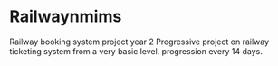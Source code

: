 # Railwaynmims
Railway booking system project year 2
Progressive project on railway ticketing system from a very basic level.
progression every 14 days.
